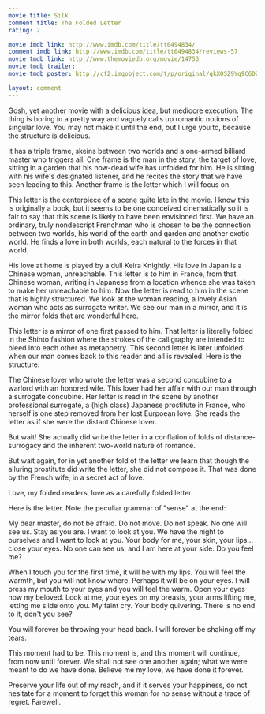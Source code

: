 ```yaml
---
movie title: Silk
comment title: The Folded Letter
rating: 2

movie imdb link: http://www.imdb.com/title/tt0494834/
comment imdb link: http://www.imdb.com/title/tt0494834/reviews-57
movie tmdb link: http://www.themoviedb.org/movie/14753
movie tmdb trailer: 
movie tmdb poster: http://cf2.imgobject.com/t/p/original/gkXOS29Yg9C6DZYT06XpOCTRegd.jpg

layout: comment
---
```


Gosh, yet another movie with a delicious idea, but mediocre execution. The thing is boring in a pretty way and vaguely calls up romantic notions of singular love. You may not make it until the end, but I urge you to, because the structure is delicious.

It has a triple frame, skeins between two worlds and a one-armed billiard master who triggers all. One frame is the man in the story, the target of love, sitting in a garden that his now-dead wife has unfolded for him. He is sitting with his wife's designated listener, and he recites the story that we have seen leading to this. Another frame is the letter which I will focus on. 

This letter is the centerpiece of a scene quite late in the movie. I know this is originally a book, but it seems to be one conceived cinematically so it is fair to say that this scene is likely to have been envisioned first. We have an ordinary, truly nondescript Frenchman who is chosen to be the connection between two worlds, his world of the earth and garden and another exotic world. He finds a love in both worlds, each natural to the forces in that world.

His love at home is played by a dull Keira Knightly. His love in Japan is a Chinese woman, unreachable. This letter is to him in France, from that Chinese woman, writing in Japanese from a location whence she was taken to make her unreachable to him. Now the letter is read to him in the scene that is highly structured. We look at the woman reading, a lovely Asian woman who acts as surrogate writer. We see our man in a mirror, and it is the mirror folds that are wonderful here.

This letter is a mirror of one first passed to him. That letter is literally folded in the Shinto fashion where the strokes of the calligraphy are intended to bleed into each other as metapoetry. This second letter is later unfolded when our man comes back to this reader and all is revealed. Here is the structure:

The Chinese lover who wrote the letter was a second concubine to a warlord with an honored wife. This lover had her affair with our man through a surrogate concubine. Her letter is read in the scene by another professional surrogate, a (high class) Japanese prostitute in France, who herself is one step removed from her lost Eurpoean love. She reads the letter as if she were the distant Chinese lover. 

But wait! She actually did write the letter in a conflation of folds of distance-surrogacy and the inherent two-world nature of romance. 

But wait again, for in yet another fold of the letter we learn that though the alluring prostitute did write the letter, she did not compose it. That was done by the French wife, in a secret act of love.

Love, my folded readers, love as a carefully folded letter.

Here is the letter. Note the peculiar grammar of "sense" at the end:

My dear master, do not be afraid. Do not move. Do not speak. No one will see us. Stay as you are. I want to look at you. We have the night to ourselves and I want to look at you. Your body for me, your skin, your lips... close your eyes. No one can see us, and I am here at your side. Do you feel me?

When I touch you for the first time, it will be with my lips. You will feel the warmth, but you will not know where. Perhaps it will be on your eyes. I will press my mouth to your eyes and you will feel the warm. Open your eyes now my beloved. Look at me, your eyes on my breasts, your arms lifting me, letting me slide onto you. My faint cry. Your body quivering. There is no end to it, don't you see?

You will forever be throwing your head back. I will forever be shaking off my tears.

This moment had to be. This moment is, and this moment will continue, from now until forever. We shall not see one another again; what we were meant to do we have done. Believe me my love, we have done it forever. 

Preserve your life out of my reach, and if it serves your happiness, do not hesitate for a moment to forget this woman for no sense without a trace of regret. Farewell.